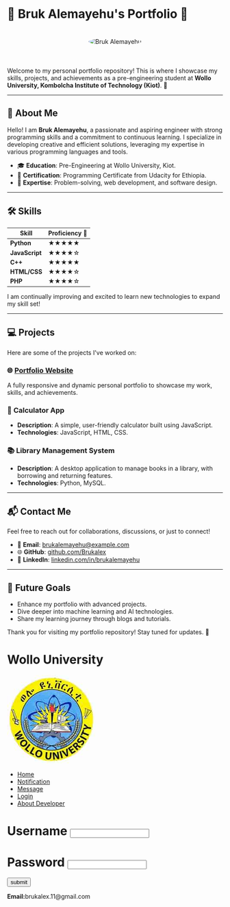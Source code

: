 # 🌟 Bruk Alemayehu's Portfolio 🌟  

<div align="center">
  <img src="https://github.com/Brukalex.png" alt="Bruk Alemayehu" width="150" height="150" style="border-radius: 50%; margin: 20px;">
</div>  
<br>

Welcome to my personal portfolio repository! This is where I showcase my skills, projects, and achievements as a pre-engineering student at **Wollo University, Kombolcha Institute of Technology (Kiot)**. 🚀  

---

## 🌟 About Me  
Hello! I am **Bruk Alemayehu**, a passionate and aspiring engineer with strong programming skills and a commitment to continuous learning. I specialize in developing creative and efficient solutions, leveraging my expertise in various programming languages and tools.  

- 🎓 **Education**: Pre-Engineering at Wollo University, Kiot.  
- 📜 **Certification**: Programming Certificate from Udacity for Ethiopia.  
- 🔧 **Expertise**: Problem-solving, web development, and software design.  

---

## 🛠️ Skills  

| Skill         | Proficiency 🌟 |
|---------------|----------------|
| **Python**    | ★★★★★         |
| **JavaScript**| ★★★★☆         |
| **C++**       | ★★★★★         |
| **HTML/CSS**  | ★★★★☆         |
| **PHP**       | ★★★★☆         |

I am continually improving and excited to learn new technologies to expand my skill set!  

---

## 💻 Projects  

Here are some of the projects I've worked on:

### 🌐 **[Portfolio Website](https://brukalex.github.io/portfolio)**  
A fully responsive and dynamic personal portfolio to showcase my work, skills, and achievements.  

### 🔢 **Calculator App**  
- **Description**: A simple, user-friendly calculator built using JavaScript.  
- **Technologies**: JavaScript, HTML, CSS.  

### 📚 **Library Management System**  
- **Description**: A desktop application to manage books in a library, with borrowing and returning features.  
- **Technologies**: Python, MySQL.  

---

## 📬 Contact Me  

Feel free to reach out for collaborations, discussions, or just to connect!  

- 📧 **Email**: brukalemayehu@example.com  
- 🌐 **GitHub**: [github.com/Brukalex](https://github.com/Brukalex)  
- 💼 **LinkedIn**: [linkedin.com/in/brukalemayehu](#)  

---

## 🎯 Future Goals  

- Enhance my portfolio with advanced projects.  
- Dive deeper into machine learning and AI technologies.  
- Share my learning journey through blogs and tutorials.  

Thank you for visiting my portfolio repository! Stay tuned for updates. 🌟




<!DOCTYPE html>
<html lang="en">
<head>
    <meta charset="UTF-8">
    <meta type="device-width">
    <meta name="viewport" content="width=device-width, initial-scale=1.0">
    <title>website</title>
    <link rel="stylesheet" href="style_login.css">
</head>
<body>
    <div class="heading">
        <h1 class="header">Wollo University</h1>
        <img src="wollo_logo.jfif">
    </div>
    <div class="navbar">
        <ul>
            <li><a href="index.html">Home</a></li>
            <li><a href="#">Notification</a></li>
            <li><a href="message.html">Message</a></li>
            <li><a href="Login.html">Login</a></li>
            <li><a href="about.html">About Developer</a></li>
        </ul>

  </div>
    <div class="login">
        <h1>Username <input type="username" ></h1>
        <h1>Password <input type="password" ></h1>
        <button>submit</button>
    </div>
    
    

  <div class="footer">
        <p><strong>Email:</strong>brukalex.11@gmail.com</p>
    </div>
</body>
</html>



